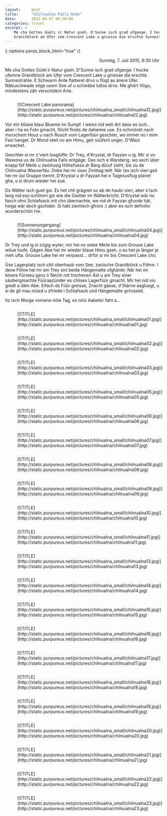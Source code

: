 ```yaml
---
layout:     post
title:      "Chilnualna Falls Hike"
date:       2015-06-07 06:30:00
categories: travel
excerpt: >
    Me cha Gottes Güeti ir Natur gseh. D'Sunne isch grad ufgange. I hocke ufemne
    Granitblock am Ufer vom Crescent Lake u gniesse die erschte Sunnestrahle...
---
```


<style type="text/css">

figure {
  float: left;
  margin-right: 1em;
}

</style>

{::options parse_block_html="true" /}

<div style="text-align: right">
Sunntig, 7. Juli 2015, 6:30 Uhr
</div>

Me cha Gottes Güeti ir Natur gseh. D'Sunne isch grad ufgange. I hocke ufemne
Granitblock am Ufer vom Crescent Lake u gniesse die erschte Sunnestrahle. E
Schwarm Änte flatteret drvo u flügt as änere Ufer. Näbuschwade stige usem See uf
u schwäbe lutlos drvo. Me ghört Vögu, mindestens zäh verschideni Arte.

<figure>
[![Crescent Lake panorama](http://static.purpureus.net/pictures/chilnualna_small/chilnualna12.jpg)](http://static.purpureus.net/pictures/chilnualna/chilnualna12.jpg)
</figure>

Vor mir blüeie blaui Blueme im Sumpf. I weiss nid weli Art dass es isch... aber
i ha es Foto gmacht, filicht findis de daheime use. Es schmöckt nach morschem
Houz u nach Rouch vom Lagerfüür geschter, wo immer no i mim Fasi hanget. Dr Mond
steit no am Himu, geit süüferli unger. D'Wäut erwachet.

Geschter si mr z'viert losglüffe: Dr Trey, d'Krystal, dr Fayzan u ig. Mir si vo
Wawona us de Chilnualna Falls entgäge. Das isch e Wanderig, wo sech über knapp
füf Meile u zwöitusig Höhefuess dr Bärg düruf zieht, bis zu de Chilnualna
Wasserfäu. Dobe hei mr üses Zmittag teilt. När (es isch vieri gsi) hei mr üsi
Gruppe trennt. D'Krystal u dr Fayzan hei e Tagesusflug planet gha, u si drum
wieder hei zue.

Ds Wätter isch guet gsi. Es het chli grägnet so ab de haubi vieri, aber s'isch
lang nid eso schlimm gsi wie die Gwitter im Wätterbricht. D'Krystal wär no fasch
ohni Schlafsack mit cho übernachte, we nid dr Fayzan gfunde hät, heiga wär doch
gschider. Si hätt ziemlech gfrore :) aber es isch definitiv wunderschön hie.

<figure>
[![Sunnenungergang](http://static.purpureus.net/pictures/chilnualna_small/chilnualna04.jpg)](http://static.purpureus.net/pictures/chilnualna/chilnualna04.jpg)
</figure>

Dr Trey und ig si zügig wyter; mir hei no siebe Meile bis zum Grouse Lake wöue
loufe. Gägen Abe hei mr wieder blaue Himu gseh, u es het je länger je meh ufta.
Grouse Lake hei mr verpasst... drfür si mr bis Crescent Lake cho.

Üse Lagerplatz isch chli oberhaub vom See, zwüsche Granitblöck u Föhre. I dene
Föhre hei mr am Trey sini beide Hängematte ufghänkt. När hei mr binere Fürsteu
ganz ir Nechi mit trochenen Äst u am Trey siner säubergmachte Füüraazünder es
chlises Lagerfüür gmacht. Mir hei nid viu gredt a däm Abe. Eifach ds Füür
gnosse, Znacht gässe, d'Stärne aagluegt, u si de gli mau müed u zfriede i
Schlafsack und Hängematte gchraxlet.

Itz isch Morge vomene nöie Tag, es nöis Aabetür faht a...

<figure>
[![TITLE](http://static.purpureus.net/pictures/chilnualna_small/chilnualna01.jpg)](http://static.purpureus.net/pictures/chilnualna/chilnualna01.jpg)
</figure>

<figure>
[![TITLE](http://static.purpureus.net/pictures/chilnualna_small/chilnualna02.jpg)](http://static.purpureus.net/pictures/chilnualna/chilnualna02.jpg)
</figure>

<figure>
[![TITLE](http://static.purpureus.net/pictures/chilnualna_small/chilnualna03.jpg)](http://static.purpureus.net/pictures/chilnualna/chilnualna03.jpg)
</figure>

<figure>
[![TITLE](http://static.purpureus.net/pictures/chilnualna_small/chilnualna05.jpg)](http://static.purpureus.net/pictures/chilnualna/chilnualna05.jpg)
</figure>

<figure>
[![TITLE](http://static.purpureus.net/pictures/chilnualna_small/chilnualna06.jpg)](http://static.purpureus.net/pictures/chilnualna/chilnualna06.jpg)
</figure>

<figure>
[![TITLE](http://static.purpureus.net/pictures/chilnualna_small/chilnualna07.jpg)](http://static.purpureus.net/pictures/chilnualna/chilnualna07.jpg)
</figure>

<figure>
[![TITLE](http://static.purpureus.net/pictures/chilnualna_small/chilnualna08.jpg)](http://static.purpureus.net/pictures/chilnualna/chilnualna08.jpg)
</figure>

<figure>
[![TITLE](http://static.purpureus.net/pictures/chilnualna_small/chilnualna09.jpg)](http://static.purpureus.net/pictures/chilnualna/chilnualna09.jpg)
</figure>

<figure>
[![TITLE](http://static.purpureus.net/pictures/chilnualna_small/chilnualna10.jpg)](http://static.purpureus.net/pictures/chilnualna/chilnualna10.jpg)
</figure>

<figure>
[![TITLE](http://static.purpureus.net/pictures/chilnualna_small/chilnualna11.jpg)](http://static.purpureus.net/pictures/chilnualna/chilnualna11.jpg)
</figure>

<figure>
[![TITLE](http://static.purpureus.net/pictures/chilnualna_small/chilnualna13.jpg)](http://static.purpureus.net/pictures/chilnualna/chilnualna13.jpg)
</figure>

<figure>
[![TITLE](http://static.purpureus.net/pictures/chilnualna_small/chilnualna14.jpg)](http://static.purpureus.net/pictures/chilnualna/chilnualna14.jpg)
</figure>

<figure>
[![TITLE](http://static.purpureus.net/pictures/chilnualna_small/chilnualna15.jpg)](http://static.purpureus.net/pictures/chilnualna/chilnualna15.jpg)
</figure>

<figure>
[![TITLE](http://static.purpureus.net/pictures/chilnualna_small/chilnualna16.jpg)](http://static.purpureus.net/pictures/chilnualna/chilnualna16.jpg)
</figure>

<figure>
[![TITLE](http://static.purpureus.net/pictures/chilnualna_small/chilnualna17.jpg)](http://static.purpureus.net/pictures/chilnualna/chilnualna17.jpg)
</figure>

<figure>
[![TITLE](http://static.purpureus.net/pictures/chilnualna_small/chilnualna18.jpg)](http://static.purpureus.net/pictures/chilnualna/chilnualna18.jpg)
</figure>

<figure>
[![TITLE](http://static.purpureus.net/pictures/chilnualna_small/chilnualna19.jpg)](http://static.purpureus.net/pictures/chilnualna/chilnualna19.jpg)
</figure>

<figure>
[![TITLE](http://static.purpureus.net/pictures/chilnualna_small/chilnualna20.jpg)](http://static.purpureus.net/pictures/chilnualna/chilnualna20.jpg)
</figure>

<figure>
[![TITLE](http://static.purpureus.net/pictures/chilnualna_small/chilnualna21.jpg)](http://static.purpureus.net/pictures/chilnualna/chilnualna21.jpg)
</figure>

<figure>
[![TITLE](http://static.purpureus.net/pictures/chilnualna_small/chilnualna22.jpg)](http://static.purpureus.net/pictures/chilnualna/chilnualna22.jpg)
</figure>

<figure>
[![TITLE](http://static.purpureus.net/pictures/chilnualna_small/chilnualna23.jpg)](http://static.purpureus.net/pictures/chilnualna/chilnualna23.jpg)
</figure>

